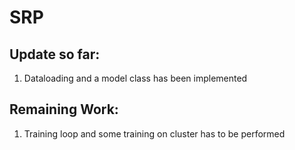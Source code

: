 # SRP

## Update so far:
1. Dataloading and a model class has been implemented

## Remaining Work:
1. Training loop and some training on cluster has to be performed
